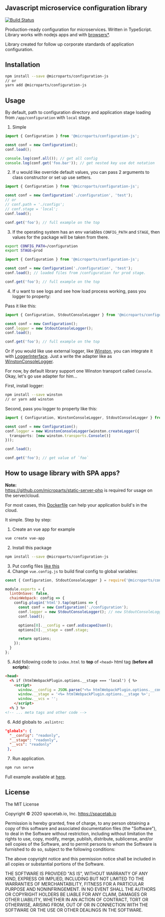 Javascript microservice configuration library
---------------------------------------------

[![Build Status](https://travis-ci.org/microparts/configuration-js.svg?branch=master)](https://travis-ci.org/microparts/configuration-js)

Production-ready configuration for microservices. Written in TypeScript.
Library works with nodejs apps and with [browsers*](#how-to-usage-library-with-spa-apps).

Library created for follow up corporate standards of application configuration.

## Installation

```bash
npm install --save @microparts/configuration-js
// or
yarn add @microparts/configuration-js
```

## Usage

By default, path to configuration directory and application stage
loading from `/app/configuration` with `local` stage.

1) Simple
```ts
import { Configuration } from '@microparts/configuration-js';

const conf = new Configuration();
conf.load();

console.log(conf.all()); // get all config
console.log(conf.get('foo.bar')); // get nested key use dot notation
```

2) If u would like override default values, you can pass 2 arguments to
class constructor or set up use setters.

```ts
import { Configuration } from '@microparts/configuration-js';

const conf = new Configuration('./configuration', 'test');
// or
// conf.path = './configs';
// conf.stage = 'local';
conf.load();

conf.get('foo'); // full example on the top
```

3) If the operating system has an env variables `CONFIG_PATH` and `STAGE`,
then values for the package will be taken from there.

```bash
export CONFIG_PATH=/configuration
export STAGE=prod
```

```ts
import { Configuration } from '@microparts/configuration-js';

const conf = new Configuration('./configuration', 'test');
conf.load(); // loaded files from /configuration for prod stage.

conf.get('foo'); // full example on the top
```

4) If u want to see logs and see how load process working,
pass you logger to property:

Pass it like this:
```ts
import { Configuration, StdoutConsoleLogger } from '@microparts/configuration-js';

const conf = new Configuration();
conf.logger = new StdoutConsoleLogger();
conf.load();

conf.get('foo'); // full example on the top
```

Or if you would like use external logger, like [Winston](https://github.com/winstonjs/winston), you can
integrate it with [LoggerInterface](./src/logger-interface.ts). Just a write the adapter like as [WinstonConsoleLogger](./src/winston-console-logger.ts).

For now, by default library support one Winston transport called `Console`.
Okay, let's go use adapter for him...

First, install logger:
```bash
npm install --save winston
// or yarn add winston
```

Second, pass you logger to property like this:
```ts
import { Configuration, WinstonConsoleLogger, StdoutConsoleLogger } from '@microparts/configuration-js';

const conf = new Configuration();
conf.logger = new WinstonConsoleLogger(winston.createLogger({
  transports: [new winston.transports.Console()]
}));

conf.load();

conf.get('foo'); // get value of `foo`
```

## How to usage library with SPA apps?

**Note:** <br>
https://github.com/microparts/static-server-php is required for usage on the server/cloud.

For most cases, this [Dockerfile](./example/vue-app/Dockerfile) can help your application build's in the cloud.

It simple. Step by step:

1. Create an vue app for example
```bash
vue create vue-app
```
2. Install this package
```bash
npm install --save @microparts/configuration-js
```
3. Put config files [like this](./example/vue-app/configuration)
4. Change `vue.config.js` to build final config to global variables:
```js
const { Configuration, StdoutConsoleLogger } = require('@microparts/configuration-js');

module.exports = {
  lintOnSave: false,
  chainWebpack: config => {
    config.plugin('html').tap(options => {
      const conf = new Configuration('./configuration');
      conf.logger = new StdoutConsoleLogger(); // new StdoutConsoleLogger(true); // for debug
      conf.load();

      options[0].__config = conf.asEscapedJson();
      options[0].__stage = conf.stage;

      return options;
    });
  }
};
```

5. Add following code to `index.html` to **top** of `<head>` html tag (**before all scripts**):

```html
<head>
  <% if (htmlWebpackPlugin.options.__stage === 'local') { %>
    <script>
      window.__config = JSON.parse("<%= htmlWebpackPlugin.options.__config %>");
      window.__stage = '<%= htmlWebpackPlugin.options.__stage %>';
      window.__vcs = '';
    </script>
  <% } %>
<!-- ... meta tags and other code -->
```

6. Add globals to `.eslintrc`:

```json
"globals": {
  "__config": "readonly",
  "__stage": "readonly",
  "__vcs": "readonly"
 },
```

7. Run application.
```bash
npm run serve
```

Full example available at [here](./example/vue-app).

## License

The MIT License

Copyright © 2020 spacetab.io, Inc. https://spacetab.io

Permission is hereby granted, free of charge, to any person obtaining a copy
of this software and associated documentation files (the "Software"), to deal
in the Software without restriction, including without limitation the rights
to use, copy, modify, merge, publish, distribute, sublicense, and/or sell
copies of the Software, and to permit persons to whom the Software is
furnished to do so, subject to the following conditions:

The above copyright notice and this permission notice shall be included in
all copies or substantial portions of the Software.

THE SOFTWARE IS PROVIDED "AS IS", WITHOUT WARRANTY OF ANY KIND, EXPRESS OR
IMPLIED, INCLUDING BUT NOT LIMITED TO THE WARRANTIES OF MERCHANTABILITY,
FITNESS FOR A PARTICULAR PURPOSE AND NONINFRINGEMENT. IN NO EVENT SHALL THE
AUTHORS OR COPYRIGHT HOLDERS BE LIABLE FOR ANY CLAIM, DAMAGES OR OTHER
LIABILITY, WHETHER IN AN ACTION OF CONTRACT, TORT OR OTHERWISE, ARISING FROM,
OUT OF OR IN CONNECTION WITH THE SOFTWARE OR THE USE OR OTHER DEALINGS IN
THE SOFTWARE.
